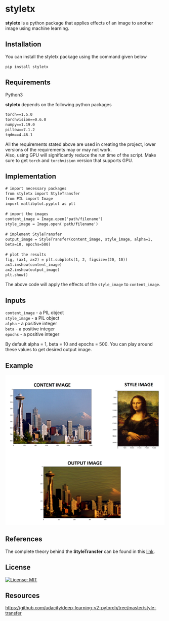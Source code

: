 # styletx
**styletx** is a python package that applies effects of an image to another image using machine learning.

## Installation
You can install the styletx package using the command given below

`pip install styletx`

## Requirements
Python3

**styletx** depends on the following python packages
```
torch==1.5.0
torchvision==0.6.0
numpy==1.19.0
pillow==7.1.2
tqdm==4.46.1
```
All the requirements stated above are used in creating the project, lower versions of the requirements may or may not work.\
Also, using GPU will significantly reduce the run time of the script. Make sure to get `torch` and `torchvision` version that supports GPU.

## Implementation

```
# import necessary packages
from styletx import StyleTransfer
from PIL import Image
import matlibplot.pyplot as plt

# import the images
content_image = Image.open('path/filename')
style_image = Image.open('path/filename')

# implement StyleTransfer
output_image = StyleTransfer(content_image, style_image, alpha=1, beta=10, epochs=500)

# plot the results
fig, (ax1, ax2) = plt.subplots(1, 2, figsize=(20, 10))
ax1.imshow(content_image)
ax2.imshow(output_image)
plt.show()
```
The above code will apply the effects of the `style_image` to `content_image`.

## Inputs
`content_image` - a PIL object\
`style_image` - a PIL object\
`alpha` - a positive integer\
`beta` - a positive integer\
`epochs` - a positive integer

By default alpha = 1, beta = 10 and epochs = 500.
You can play around these values to get desired output image.

## Example
![alt text](https://github.com/dinesh-GDK/StyleTx/blob/master/images/Result.png)

## References
The complete theory behind the **StyleTransfer** can be found in this [link](https://www.cv-foundation.org/openaccess/content_cvpr_2016/papers/Gatys_Image_Style_Transfer_CVPR_2016_paper.pdf).

## License
[![License: MIT](https://img.shields.io/badge/License-MIT-yellow.svg)](info/../styletx/info/LICENSE.txt)

## Resources
https://github.com/udacity/deep-learning-v2-pytorch/tree/master/style-transfer